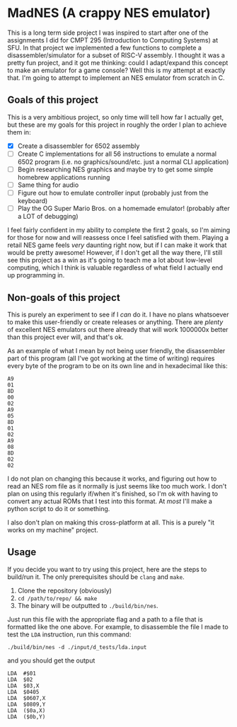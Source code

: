 # MadNES (A crappy NES emulator)

This is a long term side project I was inspired to start after one of the
assignments I did for CMPT 295 (Introduction to Computing Systems) at SFU. In
that project we implemented a few functions to complete a disassembler/simulator
for a subset of RISC-V assembly. I thought it was a pretty fun project, and it
got me thinking: could I adapt/expand this concept to make an emulator for a
game console? Well this is my attempt at exactly that. I'm going to attempt to
implement an NES emulator from scratch in C.

## Goals of this project

This is a very ambitious project, so only time will tell how far I actually get,
but these are my goals for this project in roughly the order I plan to achieve
them in:

- [x] Create a disassembler for 6502 assembly
- [ ] Create C implementations for all 56 instructions to emulate a normal 6502
      program (i.e. no graphics/sound/etc. just a normal CLI application)
- [ ] Begin researching NES graphics and maybe try to get some simple homebrew
      applications running
- [ ] Same thing for audio
- [ ] Figure out how to emulate controller input (probably just from the
      keyboard)
- [ ] Play the OG Super Mario Bros. on a homemade emulator! (probably after a
      LOT of debugging)

I feel fairly confident in my ability to complete the first 2 goals, so I'm
aiming for those for now and will reassess once I feel satisfied with them.
Playing a retail NES game feels _very_ daunting right now, but if I can make it
work that would be pretty awesome! However, if I don't get all the way there,
I'll still see this project as a win as it's going to teach me a lot about
low-level computing, which I think is valuable regardless of what field I
actually end up programming in.

## Non-goals of this project

This is purely an experiment to see if I _can_ do it. I have no plans whatsoever
to make this user-friendly or create releases or anything. There are _plenty_ of
excellent NES emulators out there already that will work 1000000x better than
this project ever will, and that's ok.

As an example of what I mean by not being user friendly, the disassembler part
of this program (all I've got working at the time of writing) requires every
byte of the program to be on its own line and in hexadecimal like this:

```
A9
01
8D
00
02
A9
05
8D
01
02
A9
08
8D
02
02
```

I do not plan on changing this because it works, and figuring out how to read an
NES rom file as it normally is just seems like too much work. I don't plan on
using this regularly if/when it's finished, so I'm ok with having to convert any
actual ROMs that I test into this format. At _most_ I'll make a python script to
do it or something.

I also don't plan on making this cross-platform at all. This is a purely "it
works on my machine" project.

## Usage

If you decide you want to try using this project, here are the steps to
build/run it. The only prerequisites should be `clang` and `make`.

1. Clone the repository (obviously)
2. `cd /path/to/repo/ && make`
3. The binary will be outputted to `./build/bin/nes`.

Just run this file with the appropriate flag and a path to a file that is
formatted like the one above. For example, to disassemble the file I made to
test the `LDA` instruction, run this command:

```
./build/bin/nes -d ./input/d_tests/lda.input
```

and you should get the output

```
LDA  #$01
LDA  $02
LDA  $03,X
LDA  $0405
LDA  $0607,X
LDA  $0809,Y
LDA  ($0a,X)
LDA  ($0b,Y)
```
